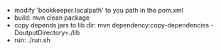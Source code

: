 * modify 'bookkeeper.localpath' to you path in the pom.xml
* build: mvn clean package
* copy depends jars to lib dir: mvn dependency:copy-dependencies -DoutputDirectory=./lib
* run: ./run.sh
